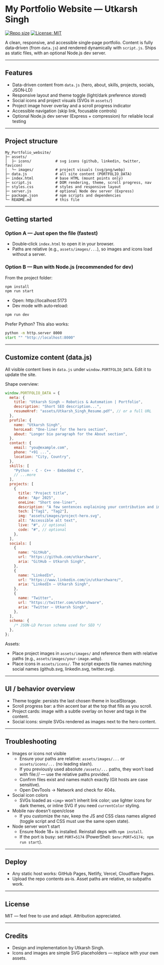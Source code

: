 # My Portfolio Website — Utkarsh Singh

[![Repo size](https://img.shields.io/github/repo-size/utkarshware/My_Portfolio_website?style=flat-square)](https://github.com/utkarshware/My_Portfolio_website)
[![License: MIT](https://img.shields.io/badge/license-MIT-lightgrey?style=flat-square)](#license)

A clean, responsive, and accessible single‑page portfolio. Content is fully data‑driven (from `data.js`) and rendered dynamically with `script.js`. Ships as static files, with an optional Node.js dev server.

---

## Features

- Data-driven content from `data.js` (hero, about, skills, projects, socials, JSON‑LD)
- Responsive layout and theme toggle (light/dark preference stored)
- Social icons and project visuals (SVGs in `assets/`)
- Project image hover overlay and a scroll progress indicator
- Accessible navigation (skip link, focusable controls)
- Optional Node.js dev server (Express + compression) for reliable local testing

---

## Project structure

```
My_Portfolio_website/
├─ assets/
│  ├─ icons/           # svg icons (github, linkedin, twitter, favicon)
│  └─ images/          # project visuals (svg/png/webp)
├─ data.js             # all site content (PORTFOLIO_DATA)
├─ index.html          # base HTML (mount points only)
├─ script.js           # DOM rendering, theme, scroll progress, nav
├─ styles.css          # styles and responsive layout
├─ server.js           # optional Node dev server (Express)
├─ package.json        # npm scripts and dependencies
└─ README.md           # this file
```

---

## Getting started

### Option A — Just open the file (fastest)

- Double‑click `index.html` to open it in your browser.
- Paths are relative (e.g., `assets/images/...`), so images and icons load without a server.

### Option B — Run with Node.js (recommended for dev)

From the project folder:

```cmd
npm install
npm run start
```

- Open: http://localhost:5173
- Dev mode with auto‑reload:

```cmd
npm run dev
```

Prefer Python? This also works:

```cmd
python -m http.server 8000
start "" "http://localhost:8000"
```

---

## Customize content (data.js)

All visible content lives in `data.js` under `window.PORTFOLIO_DATA`. Edit it to update the site.

Shape overview:

```js
window.PORTFOLIO_DATA = {
  meta: {
    title: "Utkarsh Singh — Robotics & Automation | Portfolio",
    description: "Short SEO description...",
    resumeHref: "assets/Utkarsh_Singh_Resume.pdf", // or a full URL
  },
  profile: {
    name: "Utkarsh Singh",
    heroLead: "One‑liner for the hero section",
    about: "Longer bio paragraph for the About section",
  },
  contact: {
    email: "you@example.com",
    phone: "+91 ...",
    location: "City, Country",
  },
  skills: [
    "Python · C · C++ · Embedded C",
    // ...more
  ],
  projects: [
    {
      title: "Project title",
      date: "Apr 2025",
      oneLine: "Short one‑liner",
      description: "A few sentences explaining your contribution and impact",
      tech: ["Tag1", "Tag2"],
      img: "assets/images/project-hero.svg",
      alt: "Accessible alt text",
      live: "#", // optional
      code: "#", // optional
    },
  ],
  socials: [
    {
      name: "GitHub",
      url: "https://github.com/utkarshware",
      aria: "GitHub — Utkarsh Singh",
    },
    {
      name: "LinkedIn",
      url: "https://www.linkedin.com/in/utkarshware/",
      aria: "LinkedIn — Utkarsh Singh",
    },
    {
      name: "Twitter",
      url: "https://twitter.com/utkarshware",
      aria: "Twitter — Utkarsh Singh",
    },
  ],
  schema: {
    /* JSON‑LD Person schema used for SEO */
  },
};
```

Assets:

- Place project images in `assets/images/` and reference them with relative paths (e.g., `assets/images/your-image.webp`).
- Place icons in `assets/icons/`. The script expects file names matching social names (github.svg, linkedin.svg, twitter.svg).

---

## UI / behavior overview

- Theme toggle: persists the last chosen theme in localStorage.
- Scroll progress bar: a thin accent bar at the top that fills as you scroll.
- Project cards: image with a subtle overlay on hover and tags in the content.
- Social icons: simple SVGs rendered as images next to the hero content.

---

## Troubleshooting

- Images or icons not visible
  - Ensure your paths are relative: `assets/images/...` or `assets/icons/...` (no leading slash).
  - If you previously used absolute `/assets/...` paths, they won’t load with file:// — use the relative paths provided.
  - Confirm files exist and names match exactly (Git hosts are case sensitive).
  - Open DevTools → Network and check for 404s.
- Social icon colors
  - SVGs loaded as `<img>` won’t inherit link color; use lighter icons for dark themes, or inline SVG if you need `currentColor` styling.
- Mobile nav doesn’t open/close
  - If you customize the nav, keep the JS and CSS class names aligned (toggle script and CSS must use the same open state).
- Node server won’t start
  - Ensure Node 18+ is installed. Reinstall deps with `npm install`.
  - If the port is busy: set `PORT=5174` (PowerShell: `$env:PORT=5174; npm run start`).

---

## Deploy

- Any static host works: GitHub Pages, Netlify, Vercel, Cloudflare Pages.
- Upload the repo contents as‑is. Asset paths are relative, so subpaths work.

---

## License

MIT — feel free to use and adapt. Attribution appreciated.

---

## Credits

- Design and implementation by Utkarsh Singh.
- Icons and images are simple SVG placeholders — replace with your own assets.
